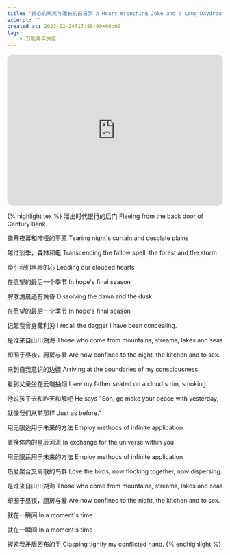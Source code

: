 ```yaml
---
title: "揪心的玩笑与漫长的白日梦 A Heart Wrenching Joke and a Long Daydream - 万能青年旅店"
excerpt: ""
created_at: 2023-02-24T17:50:00+08:00
tags:
    - 万能青年旅店
---
```


<iframe style="border-radius:12px" src="https://open.spotify.com/embed/track/46pudZR6m8Y6axuzYT3GM9?utm_source=generator" width="100%" height="352" frameBorder="0" allowfullscreen="" allow="autoplay; clipboard-write; encrypted-media; fullscreen; picture-in-picture" loading="lazy"></iframe>

{% highlight tex %}
溜出时代银行的后门
Fleeing from the back door of Century Bank

撕开夜幕和喑哑的平原
Tearing night's curtain and desolate plains

越过淡季，森林和电
Transcending the fallow spell, the forest and the storm

牵引我们黑暗的心
Leading our clouded hearts
 
在愿望的最后一个季节
In hope's final season

解散清晨还有黄昏
Dissolving the dawn and the dusk

在愿望的最后一个季节
In hope's final season

记起我曾身藏利刃
I recall the dagger I have been concealing.
 
是谁来自山川湖海
Those who come from mountains, streams, lakes and seas

却囿于昼夜，厨房与爱
Are now confined to the night, the kitchen and to sex.
 
来到自我意识的边疆
Arriving at the boundaries of my consciousness

看到父亲坐在云端抽烟
I see my father seated on a cloud's rim, smoking.

他说孩子去和昨天和解吧
He says "Son, go make your peace with yesterday,

就像我们从前那样
Just as before."
 
用无限适用于未来的方法
Employ methods of infinite application

置换体内的星辰河流
In exchange for the universe within you

用无限适用于未来的方法
Employ methods of infinite application

热爱聚合又离散的鸟群
Love the birds, now flocking together, now dispersing.

是谁来自山川湖海
Those who come from mountains, streams, lakes and seas

却囿于昼夜，厨房与爱
Are now confined to the night, the kitchen and to sex.
 
就在一瞬间
In a moment's time

就在一瞬间
In a moment's time

握紧我矛盾密布的手
Clasping tightly my conflicted hand.
{% endhighlight %}
